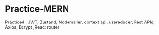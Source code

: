 # Practice-MERN
Practiced : JWT, Zustand, Nodemailer, context api, usereducer, Rest APIs, Axios, Bcrypt ,React router 

